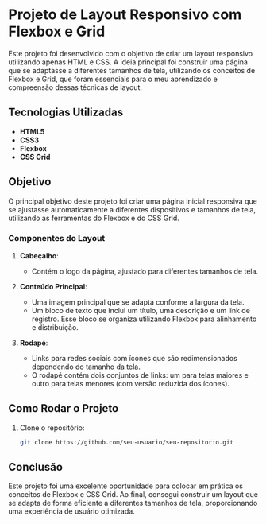 # Projeto de Layout Responsivo com Flexbox e Grid

Este projeto foi desenvolvido com o objetivo de criar um layout responsivo utilizando apenas HTML e CSS.
A ideia principal foi construir uma página que se adaptasse a diferentes tamanhos de tela, utilizando os conceitos de Flexbox e Grid,
que foram essenciais para o meu aprendizado e compreensão dessas técnicas de layout.

## Tecnologias Utilizadas

- **HTML5**
- **CSS3**
- **Flexbox**
- **CSS Grid**

## Objetivo

O principal objetivo deste projeto foi criar uma página inicial responsiva que se ajustasse automaticamente a diferentes dispositivos e tamanhos de tela, utilizando as ferramentas do Flexbox e do CSS Grid.

### Componentes do Layout

1. **Cabeçalho**:
   - Contém o logo da página, ajustado para diferentes tamanhos de tela.

2. **Conteúdo Principal**:
   - Uma imagem principal que se adapta conforme a largura da tela.
   - Um bloco de texto que inclui um título, uma descrição e um link de registro. Esse bloco se organiza utilizando Flexbox para alinhamento e distribuição.

3. **Rodapé**:
   - Links para redes sociais com ícones que são redimensionados dependendo do tamanho da tela.
   - O rodapé contém dois conjuntos de links: um para telas maiores e outro para telas menores (com versão reduzida dos ícones).

## Como Rodar o Projeto

1. Clone o repositório:
   ```bash
   git clone https://github.com/seu-usuario/seu-repositorio.git
## Conclusão

Este projeto foi uma excelente oportunidade para colocar em prática os conceitos de Flexbox e CSS Grid. Ao final,
consegui construir um layout que se adapta de forma eficiente a diferentes tamanhos de tela, proporcionando uma experiência de usuário otimizada.
